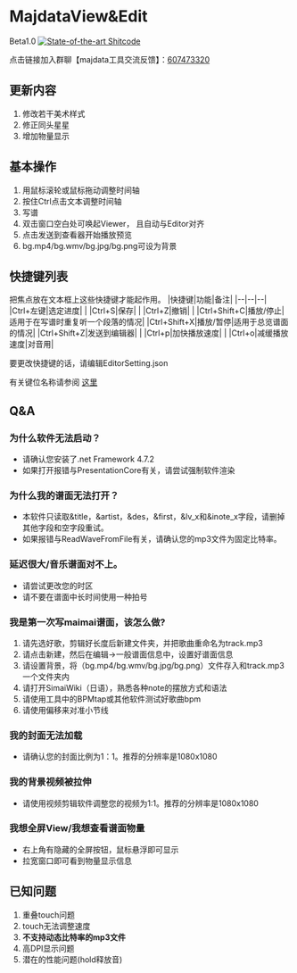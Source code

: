 # MajdataView&Edit
Beta1.0 [![State-of-the-art Shitcode](https://img.shields.io/static/v1?label=State-of-the-art&message=Shitcode&color=7B5804)](https://github.com/trekhleb/state-of-the-art-shitcode)

点击链接加入群聊【majdata工具交流反馈】：[607473320](https://jq.qq.com/?_wv=1027&k=TV6EGwC2)

## 更新内容
1. 修改若干美术样式
2. 修正同头星星
3. 增加物量显示

## 基本操作
1. 用鼠标滚轮或鼠标拖动调整时间轴
2. 按住Ctrl点击文本调整时间轴
3. 写谱
4. 双击窗口空白处可唤起Viewer，
   且自动与Editor对齐
5. 点击发送到查看器开始播放预览
6. bg.mp4/bg.wmv/bg.jpg/bg.png可设为背景

## 快捷键列表
把焦点放在文本框上这些快捷键才能起作用。
|快捷键|功能|备注|
|--|--|--|
|Ctrl+左键|选定进度| |
|Ctrl+S|保存| |
|Ctrl+Z|撤销| |
|Ctrl+Shift+C|播放/停止|适用于在写谱时重复听一个段落的情况|
|Ctrl+Shift+X|播放/暂停|适用于总览谱面的情况|
|Ctrl+Shift+Z|发送到编辑器| |
|Ctrl+p|加快播放速度| |
|Ctrl+o|减缓播放速度|对音用|

要更改快捷键的话，请编辑EditorSetting.json

有关键位名称请参阅 [这里](https://docs.microsoft.com/zh-cn/dotnet/api/system.windows.input.key)

## Q&A

### 为什么软件无法启动？
- 请确认您安装了.net Framework 4.7.2
- 如果打开报错与PresentationCore有关，请尝试强制软件渲染

### 为什么我的谱面无法打开？
- 本软件只读取&title，&artist，&des，&first，&lv_x和&inote_x字段，请删掉其他字段和空字段重试。
- 如果报错与ReadWaveFromFile有关，请确认您的mp3文件为固定比特率。

### 延迟很大/音乐谱面对不上。
- 请尝试更改您的时区
- 请不要在谱面中长时间使用一种拍号

### 我是第一次写maimai谱面，该怎么做?
1. 请先选好歌，剪辑好长度后新建文件夹，并把歌曲重命名为track.mp3
2. 请点击新建，然后在编辑->一般谱面信息中，设置好谱面信息
3. 请设置背景，将（bg.mp4/bg.wmv/bg.jpg/bg.png）文件存入和track.mp3一个文件夹内
4. 请打开SimaiWiki（日语），熟悉各种note的摆放方式和语法
5. 请使用工具中的BPMtap或其他软件测试好歌曲bpm
6. 请使用偏移来对准小节线

### 我的封面无法加载
- 请确认您的封面比例为1：1。推荐的分辨率是1080x1080

### 我的背景视频被拉伸
- 请使用视频剪辑软件调整您的视频为1:1。推荐的分辨率是1080x1080

### 我想全屏View/我想查看谱面物量
- 右上角有隐藏的全屏按钮，鼠标悬浮即可显示
- 拉宽窗口即可看到物量显示信息

## 已知问题
1. 重叠touch问题
2. touch无法调整速度
3. **不支持动态比特率的mp3文件**
4. 高DPI显示问题
5. 潜在的性能问题(hold释放音)
